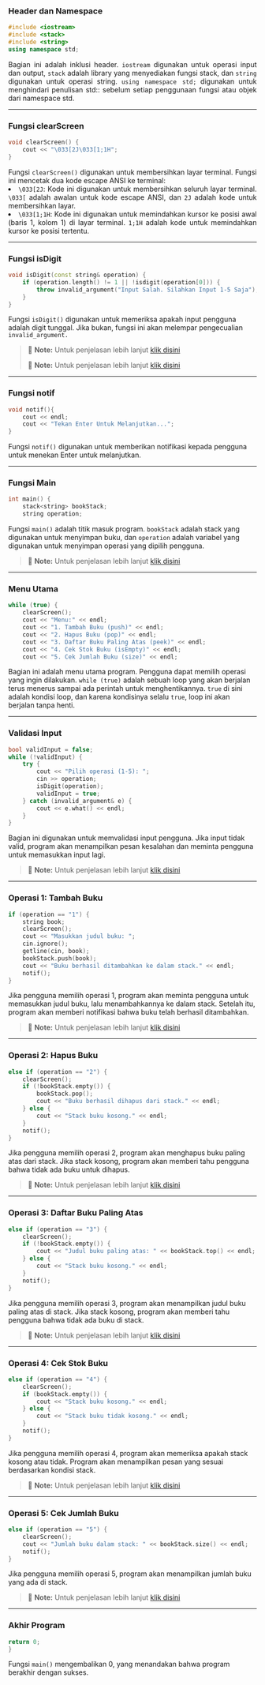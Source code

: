 ### Header dan Namespace
```cpp
#include <iostream>
#include <stack>
#include <string>
using namespace std;
```
<div style="text-align: justify;">
Bagian ini adalah inklusi header. <code>iostream</code> digunakan untuk operasi input dan output, <code>stack</code> adalah library yang menyediakan fungsi stack, dan <code>string</code> digunakan untuk operasi string. <code>using namespace std;</code> digunakan untuk menghindari penulisan std:: sebelum setiap penggunaan fungsi atau objek dari namespace std.
</div>

___
### Fungsi clearScreen
```cpp
void clearScreen() {
    cout << "\033[2J\033[1;1H";
}
```

<div style="text-align: justify;">
Fungsi <code>clearScreen()</code> digunakan untuk membersihkan layar terminal. Fungsi ini mencetak dua kode escape ANSI ke terminal: <br>
<li><code>\033[2J</code>: Kode ini digunakan untuk membersihkan seluruh layar terminal. <code>\033[</code> adalah awalan untuk kode escape ANSI, dan <code>2J</code> adalah kode untuk membersihkan layar.</li>
<li><code>\033[1;1H</code>: Kode ini digunakan untuk memindahkan kursor ke posisi awal (baris 1, kolom 1) di layar terminal. <code>1;1H</code> adalah kode untuk memindahkan kursor ke posisi tertentu.</li>
</div>

___
### Fungsi isDigit
```cpp
void isDigit(const string& operation) {
    if (operation.length() != 1 || !isdigit(operation[0])) {
        throw invalid_argument("Input Salah. Silahkan Input 1-5 Saja");
    }
}
```
Fungsi `isDigit()` digunakan untuk memeriksa apakah input pengguna adalah digit tunggal. Jika bukan, fungsi ini akan melempar pengecualian `invalid_argument.`
> :memo: **Note:** Untuk penjelasan lebih lanjut [klik disini](/Tugas/Pertemuan9/all/full-exp-1.md)
>
> :memo: **Note:** Untuk penjelasan lebih lanjut <a href="/Tugas/Pertemuan9/all/full-exp-1.md" target="_blank">klik disini</a>
___
### Fungsi notif
```cpp
void notif(){
    cout << endl;
    cout << "Tekan Enter Untuk Melanjutkan...";
}
```
Fungsi `notif()` digunakan untuk memberikan notifikasi kepada pengguna untuk menekan Enter untuk melanjutkan.
___
### Fungsi Main
```cpp
int main() {
    stack<string> bookStack;
    string operation;
``` 
Fungsi `main()` adalah titik masuk program. `bookStack` adalah stack yang digunakan untuk menyimpan buku, dan `operation` adalah variabel yang digunakan untuk menyimpan operasi yang dipilih pengguna.
> :memo: **Note:** Untuk penjelasan lebih lanjut [klik disini](/Tugas/Pertemuan9/all/full-exp-2.md)
___
### Menu Utama
```cpp
while (true) {
    clearScreen();
    cout << "Menu:" << endl;
    cout << "1. Tambah Buku (push)" << endl;
    cout << "2. Hapus Buku (pop)" << endl;
    cout << "3. Daftar Buku Paling Atas (peek)" << endl;
    cout << "4. Cek Stok Buku (isEmpty)" << endl;
    cout << "5. Cek Jumlah Buku (size)" << endl;
```
Bagian ini adalah menu utama program. Pengguna dapat memilih operasi yang ingin dilakukan.
`while (true)` adalah sebuah loop yang akan berjalan terus menerus sampai ada perintah untuk menghentikannya. `true` di sini adalah kondisi loop, dan karena kondisinya selalu `true`, loop ini akan berjalan tanpa henti.
___
### Validasi Input
```cpp
bool validInput = false;
while (!validInput) {
    try {
        cout << "Pilih operasi (1-5): ";
        cin >> operation;
        isDigit(operation);
        validInput = true;
    } catch (invalid_argument& e) {
        cout << e.what() << endl;
    }
}
```
Bagian ini digunakan untuk memvalidasi input pengguna. Jika input tidak valid, program akan menampilkan pesan kesalahan dan meminta pengguna untuk memasukkan input lagi.
> :memo: **Note:** Untuk penjelasan lebih lanjut [klik disini](/Tugas/Pertemuan9/all/full-exp-3.md)
___
### Operasi 1: Tambah Buku
```cpp
if (operation == "1") {
    string book;
    clearScreen();
    cout << "Masukkan judul buku: ";
    cin.ignore();
    getline(cin, book);
    bookStack.push(book);
    cout << "Buku berhasil ditambahkan ke dalam stack." << endl;
    notif();
}
```
Jika pengguna memilih operasi 1, program akan meminta pengguna untuk memasukkan judul buku, lalu menambahkannya ke dalam stack. Setelah itu, program akan memberi notifikasi bahwa buku telah berhasil ditambahkan.
> :memo: **Note:** Untuk penjelasan lebih lanjut [klik disini](/Tugas/Pertemuan9/all/full-exp-4.md)
___
### Operasi 2: Hapus Buku
```cpp
else if (operation == "2") {
    clearScreen();
    if (!bookStack.empty()) {
        bookStack.pop();
        cout << "Buku berhasil dihapus dari stack." << endl;
    } else {
        cout << "Stack buku kosong." << endl;
    }
    notif();
}
```
Jika pengguna memilih operasi 2, program akan menghapus buku paling atas dari stack. Jika stack kosong, program akan memberi tahu pengguna bahwa tidak ada buku untuk dihapus.
> :memo: **Note:** Untuk penjelasan lebih lanjut [klik disini](/Tugas/Pertemuan9/all/full-exp-5.md)
___
### Operasi 3: Daftar Buku Paling Atas
```cpp
else if (operation == "3") {
    clearScreen();
    if (!bookStack.empty()) {
        cout << "Judul buku paling atas: " << bookStack.top() << endl;
    } else {
        cout << "Stack buku kosong." << endl;
    }
    notif();
}
```
Jika pengguna memilih operasi 3, program akan menampilkan judul buku paling atas di stack. Jika stack kosong, program akan memberi tahu pengguna bahwa tidak ada buku di stack.
> :memo: **Note:** Untuk penjelasan lebih lanjut [klik disini](/Tugas/Pertemuan9/all/full-exp-6.md)
___
### Operasi 4: Cek Stok Buku
```cpp
else if (operation == "4") {
    clearScreen();
    if (bookStack.empty()) {
        cout << "Stack buku kosong." << endl;
    } else {
        cout << "Stack buku tidak kosong." << endl;
    }
    notif();
}
```
Jika pengguna memilih operasi 4, program akan memeriksa apakah stack kosong atau tidak. Program akan menampilkan pesan yang sesuai berdasarkan kondisi stack.
> :memo: **Note:** Untuk penjelasan lebih lanjut [klik disini](/Tugas/Pertemuan9/all/full-exp-6.md)
___
### Operasi 5: Cek Jumlah Buku
```cpp
else if (operation == "5") {
    clearScreen();
    cout << "Jumlah buku dalam stack: " << bookStack.size() << endl;
    notif();
}
```
Jika pengguna memilih operasi 5, program akan menampilkan jumlah buku yang ada di stack.

> :memo: **Note:** Untuk penjelasan lebih lanjut [klik disini](/Tugas/Pertemuan9/all/full-exp-6.md)
___
### Akhir Program
```cpp
return 0;
}
```
Fungsi `main()` mengembalikan 0, yang menandakan bahwa program berakhir dengan sukses.


